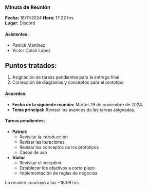 ### Minuta de Reunión

**Fecha:** 18/11/2024
**Hora:**  17:22 hrs  
**Lugar:** Discord

#### Asistentes:

- Patrick Martínez
- Víctor Colón López

## Puntos tratados:
1. Asignación de tareas pendientes para la entrega final
2. Corrección de diagramas y conceptos para el prototipo

#### Acuerdos:

- **Fecha de la siguiente reunión:** Martes 19 de noviembre de 2024.
- **Tema principal:** Revisar los avances de las tareas asignadas.
#### Tareas pendientes:

- **Patrick**
	- Revisitar la introducción
	- Revisar las iteraciones
	- Revisar los conceptos de los prototipos
	- Casos de uso
- **Víctor**
	- Revisitar el inception
	- Establecer los objetivos a corto plazo
	- Implementación de reglas de negocios
	
La reunión concluyó a las ~18:59 hrs.




